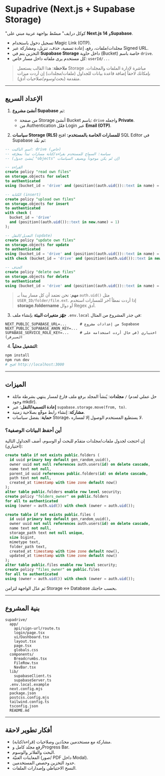 # Supadrive (Next.js + Supabase Storage)

"كوكل درايف" مبسّط بواجهة عربية مبني على **Next.js 14** و**Supabase**.
- تسجيل دخول باستخدام Magic Link (OTP).
- مجلدات/ملفات، رفع، إعادة تسمية، حذف، تنزيل، ومشاركة عبر Signed URL.
- التخزين يتم في **Supabase Storage** داخل حاوية (Bucket) خاصة باسم `drive`.
- كل مستخدم يرى ملفاته داخل مسار خاص: `userId/...`

> **ملاحظة**: هذا القالب يستعمل Storage مباشرة لإدارة الملفات والمجلدات. بإمكانك لاحقاً إضافة قاعدة بيانات للجداول (ملفات/مجلدات) إن أردت ميزات متقدمة (بحث/وسوم/صلاحيات أدق).

---

## الإعداد السريع

1) **أنشئ مشروع Supabase** ثم:
   - من صفحة Storage أنشئ Bucket باسم: `drive` واجعله **Private**.
   - من Authentication فعّل Login عبر **Email (OTP)**.

2) **سياسات Storage (RLS) للمسارات الخاصة بالمستخدم:**
   افتح SQL Editor في Supabase ثم نفّذ:

```sql
-- اسم الباكيت: drive (خاص)
-- سياسة: السماح للمستخدم بقراءة/كتابة مسارات تبدأ بمعرّفه
-- (يُنشئ جدول "objects" إن لم يكن موجوداً ويضيف السياسات)

-- القراءة
create policy "read own files"
on storage.objects for select
to authenticated
using (bucket_id = 'drive' and (position((auth.uid())::text in name) = 1));

-- الكتابة (insert)
create policy "upload own files"
on storage.objects for insert
to authenticated
with check (
  bucket_id = 'drive'
  and (position((auth.uid())::text in new.name) = 1)
);

-- التعديل/النقل (update)
create policy "update own files"
on storage.objects for update
to authenticated
using (bucket_id = 'drive' and (position((auth.uid())::text in name) = 1))
with check (bucket_id = 'drive' and (position((auth.uid())::text in new.name) = 1));

-- الحذف
create policy "delete own files"
on storage.objects for delete
to authenticated
using (bucket_id = 'drive' and (position((auth.uid())::text in name) = 1));
```

> **مهم**: نحن نعتمد أن كل مسار يبدأ بـ `auth.uid()` مثل `USER_ID/folder/file.ext`.
> إذا أردت نمطاً آخر للمسارات استخدم **storage.foldername** أو دوال Regex أدق.

3) **جهّز متغيرات البيئة** بإنشاء ملف `.env.local` في جذر المشروع من المثال:
```
NEXT_PUBLIC_SUPABASE_URL=...      # من إعدادات مشروع Supabase
NEXT_PUBLIC_SUPABASE_ANON_KEY=...
SUPABASE_SERVICE_ROLE_KEY=...     # اختياري (في حال أردت استخدامه على السيرفر)
```

4) **التشغيل محلياً**:
```bash
npm install
npm run dev
# افتح http://localhost:3000
```

---

## الميزات

- **مجلدات**: يُنشأ المجلد برفع ملف فارغ لمسار ينتهي بشرطة مائلة `/` (حل عملي لعدم وجود mkdir).
- **إعادة التسمية/النقل**: عبر `supabase.storage.move(from, to)`.
- **مشاركة**: إنشاء رابط موقّع بصلاحية زمنية.
- **حماية**: بفضل سياسات Storage، لا يستطيع المستخدم الوصول إلا لمساره.

### أين أحفظ البيانات الوصفية؟
إن احتجت لجدول ملفات/مجلدات متقدّم للبحث أو الوسوم، أضف الجداول التالية (اختياري):

```sql
create table if not exists public.folders (
  id uuid primary key default gen_random_uuid(),
  owner uuid not null references auth.users(id) on delete cascade,
  name text not null,
  parent_id uuid references public.folders(id) on delete cascade,
  path text not null,
  created_at timestamp with time zone default now()
);
alter table public.folders enable row level security;
create policy "folders_owner" on public.folders
for all to authenticated
using (owner = auth.uid()) with check (owner = auth.uid());

create table if not exists public.files (
  id uuid primary key default gen_random_uuid(),
  owner uuid not null references auth.users(id) on delete cascade,
  name text not null,
  storage_path text not null unique,
  size bigint,
  mimetype text,
  folder_path text,
  created_at timestamp with time zone default now(),
  updated_at timestamp with time zone default now()
);
alter table public.files enable row level security;
create policy "files_owner" on public.files
for all to authenticated
using (owner = auth.uid()) with check (owner = auth.uid());
```

ثم عدّل الواجهة لتزامن Storage ↔️ Database بحسب حاجتك.

---

## بنية المشروع

```
supadrive/
  app/
    api/sign-url/route.ts
    login/page.tsx
    ui/Dashboard.tsx
    layout.tsx
    page.tsx
    globals.css
  components/
    Breadcrumbs.tsx
    FileRow.tsx
    NavBar.tsx
  lib/
    supabaseClient.ts
    supabaseServer.ts
  .env.local.example
  next.config.mjs
  package.json
  postcss.config.mjs
  tailwind.config.ts
  tsconfig.json
  README.md
```

---

## أفكار تطوير لاحقة

- مشاركة مع مستخدمين محدّدين وصلاحيات (قراءة/كتابة).
- رفع مجلد كامل وProgress Bar.
- البحث والفلاتر والوسوم.
- المعاينات الغنيّة (صور/ PDF داخل Modal).
- حدود التخزين وحصص المستخدمين.
- النسخ الاحتياطي وإصدارات الملفات.
